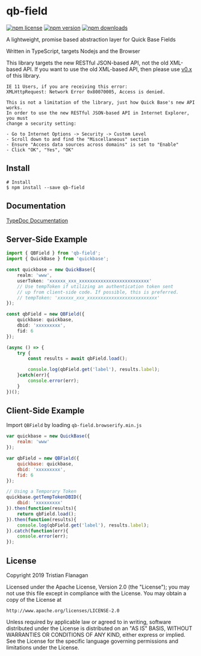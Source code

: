 qb-field
========

[![npm license](https://img.shields.io/npm/l/qb-field.svg)](https://www.npmjs.com/package/qb-field) [![npm version](https://img.shields.io/npm/v/qb-field.svg)](https://www.npmjs.com/package/qb-field) [![npm downloads](https://img.shields.io/npm/dm/qb-field.svg)](https://www.npmjs.com/package/qb-field)

A lightweight, promise based abstraction layer for Quick Base Fields

Written in TypeScript, targets Nodejs and the Browser

This library targets the new RESTful JSON-based API, not the old XML-based API. If you want to use the old XML-based API, then please use [v0.x](https://github.com/tflanagan/node-qb-field/tree/v0.x/) of this library.

```
IE 11 Users, if you are receiving this error:
XMLHttpRequest: Network Error 0x80070005, Access is denied.

This is not a limitation of the library, just how Quick Base's new API works.
In order to use the new RESTful JSON-based API in Internet Explorer, you must
change a security setting:

- Go to Internet Options -> Security -> Custom Level
- Scroll down to and find the "Miscellaneous" section
- Ensure "Access data sources across domains" is set to "Enable"
- Click "OK", "Yes", "OK"
```

Install
-------
```
# Install
$ npm install --save qb-field
```

Documentation
-------------

[TypeDoc Documentation](https://tflanagan.github.io/node-qb-field/)

Server-Side Example
-------------------
```typescript
import { QBField } from 'qb-field';
import { QuickBase } from 'quickbase';

const quickbase = new QuickBase({
    realm: 'www',
    userToken: 'xxxxxx_xxx_xxxxxxxxxxxxxxxxxxxxxxxxxx'
    // Use tempToken if utilizing an authentication token sent
    // up from client-side code. If possible, this is preferred.
    // tempToken: 'xxxxxx_xxx_xxxxxxxxxxxxxxxxxxxxxxxxxx'
});

const qbField = new QBField({
	quickbase: quickbase,
	dbid: 'xxxxxxxxx',
	fid: 6
});

(async () => {
    try {
        const results = await qbField.load();

        console.log(qbField.get('label'), results.label);
    }catch(err){
        console.error(err);
    }
})();
```

Client-Side Example
-------------------
Import `QBField` by loading `qb-field.browserify.min.js`

```javascript
var quickbase = new QuickBase({
    realm: 'www'
});

var qbField = new QBField({
	quickbase: quickbase,
	dbid: 'xxxxxxxxx',
	fid: 6
});

// Using a Temporary Token
quickbase.getTempTokenDBID({
    dbid: 'xxxxxxxxx'
}).then(function(results){
    return qbField.load();
}).then(function(results){
    console.log(qbField.get('label'), results.label);
}).catch(function(err){
    console.error(err);
});
```

License
-------
Copyright 2019 Tristian Flanagan

Licensed under the Apache License, Version 2.0 (the "License");
you may not use this file except in compliance with the License.
You may obtain a copy of the License at

    http://www.apache.org/licenses/LICENSE-2.0

Unless required by applicable law or agreed to in writing, software
distributed under the License is distributed on an "AS IS" BASIS,
WITHOUT WARRANTIES OR CONDITIONS OF ANY KIND, either express or implied.
See the License for the specific language governing permissions and
limitations under the License.
